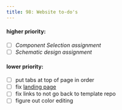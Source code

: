 ```yaml
---
title: 98: Website to-do's
---
```

#### higher priority:
- [ ] *Component Selection assignment*
- [ ] *Schematic design assignment*

#### lower priority:
- [ ] put tabs at top of page in order
- [ ] fix [landing page](https://starfruwuit.github.io/egr314report/)
- [ ] fix links to not go back to template repo
- [ ] figure out color editing